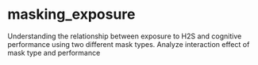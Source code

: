 # masking_exposure
Understanding the relationship between exposure to H2S and cognitive performance using two different mask types. Analyze interaction effect of mask type and performance
